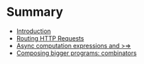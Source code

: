 # Summary

* [Introduction](README.md)
* [Routing HTTP Requests](./generated/routing.md)
* [Async computation expressions and >=>](./generated/async.md)
* [Composing bigger programs: combinators](./generated/composing.md)


